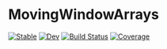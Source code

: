 # MovingWindowArrays

[![Stable](https://img.shields.io/badge/docs-stable-blue.svg)](https://simeonschaub.github.io/MovingWindowArrays.jl/stable/)
[![Dev](https://img.shields.io/badge/docs-dev-blue.svg)](https://simeonschaub.github.io/MovingWindowArrays.jl/dev/)
[![Build Status](https://github.com/simeonschaub/MovingWindowArrays.jl/actions/workflows/CI.yml/badge.svg?branch=main)](https://github.com/simeonschaub/MovingWindowArrays.jl/actions/workflows/CI.yml?query=branch%3Amain)
[![Coverage](https://codecov.io/gh/simeonschaub/MovingWindowArrays.jl/branch/main/graph/badge.svg)](https://codecov.io/gh/simeonschaub/MovingWindowArrays.jl)
